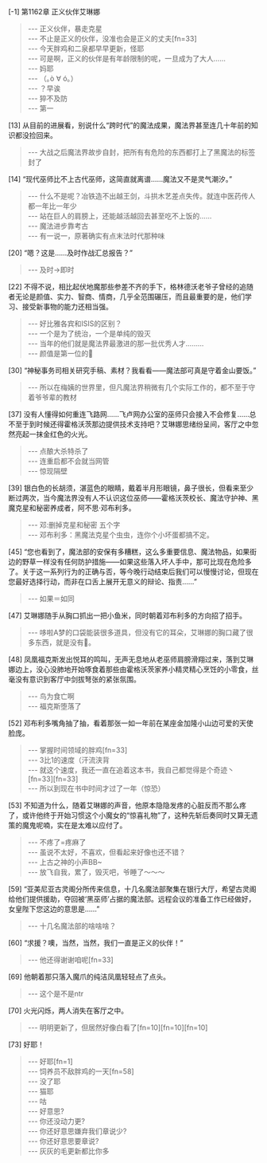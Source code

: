 
[-1] 第1162章 正义伙伴艾琳娜
>--- 正义伙伴，暴走克星<br>
>--- 不止是正义的伙伴，没准也会是正义的丈夫[fn=33]<br>
>--- 今天胖鸡和二泉都早早更新，怪耶<br>
>--- 可是啊，正义的伙伴是有年龄限制的呢，一旦成为了大人……<br>
>--- 妈耶<br>
>--- （｡ò ∀ ó｡）<br>
>--- ？早诶<br>
>--- 猝不及防<br>
>--- 第一<br>

[13] 从目前的进展看，别说什么“跨时代”的魔法成果，魔法界甚至连几十年前的知识都没捡回来。
>--- 大战之后魔法界故步自封，把所有有危险的东西都打上了黑魔法的标签封了<br>

[14] “现代巫师比不上古代巫师，这简直就离谱……魔法又不是灵气潮汐。”
>--- 什么不是呢？冶铁造不出越王剑，斗拱木艺差点失传。就连中医药传人都一年比一年少<br>
>--- 站在巨人的肩膀上，还能越活越回去甚至吃不上饭的……<br>
>--- 魔法进步靠考古<br>
>--- 有一说一，原著确实有点末法时代那种味<br>

[20] “嗯？这是……及时作战汇总报告？”
>--- 及时→即时<br>

[22] 不得不说，相比起伏地魔那些参差不齐的手下，格林德沃老爷子曾经的追随者无论是颜值、实力、智商、情商，几乎全范围碾压，而且最重要的是，他们学习、接受新事物的能力还相当强。
>--- 好比雅各宾和ISIS的区别？<br>
>--- 一个是为了统治，一个是单纯的毁灭<br>
>--- 当年的他们就是魔法界最激进的那一批优秀人才………<br>
>--- 颜值是第一位的💁<br>

[30] “神秘事务司相关研究手稿、素材？我看看——魔法部可真是守着金山要饭。”
>--- 所以在梅姨的世界里，但凡魔法界稍微有几个实际工作的，都不至于守着爷爷辈的教材<br>

[37] 没有人懂得如何重连飞路网……飞卢网办公室的巫师只会接入不会修复……总不至于到时候还得霍格沃茨那边提供技术支持吧？艾琳娜思绪纷呈间，客厅之中忽然亮起一抹金红色的火光。
>--- 点酿大杀特杀了<br>
>--- 连重启都不会就当网管<br>
>--- 惊现隔壁<br>

[39] 银白色的长胡须，湛蓝色的眼睛，戴着半月形眼镜，鼻子很长，但看来至少断过两次，当今魔法界没有人不认识这位巫师——霍格沃茨校长、魔法守护神、黑魔克星和秘密养成者，阿不思·邓布利多。
>--- 邓:删掉克星和秘密 五个字<br>
>--- 邓布利多：黑魔法克星个虫虫，连你个小坏蛋都搞不定。<br>

[45] “您也看到了，魔法部的安保有多糟糕，这么多重要信息、魔法物品，如果街边的野草一样没有任何防护措施——如果这些落入坏人手中，那可比现在危险多了。关于这一系列行为的正确与否，等今晚行动结束后我们可以慢慢讨论，但现在您最好选择行动，而非在口舌上展开无意义的辩论、指责……”
>--- 如果＝如同<br>

[47] 艾琳娜随手从胸口抓出一把小鱼米，同时朝着邓布利多的方向招了招手。
>--- 哆啦A梦的口袋能装很多道具，但没有它的耳朵，艾琳娜的胸口藏了很多东西，就是没有🐻。<br>

[48] 凤凰福克斯发出悦耳的鸣叫，无声无息地从老巫师肩膀滑翔过来，落到艾琳娜边上，没心没肺地开始啄食着那些由霍格沃茨家养小精灵精心烹饪的小零食，丝毫没有意识到客厅中剑拔弩张的紧张氛围。
>--- 鸟为食亡啊<br>
>--- 福克斯堕落了<br>

[52] 邓布利多嘴角抽了抽，看着那张一如一年前在某座金加隆小山边可爱的天使脸庞。
>--- 掌握时间领域的胖鸡[fn=33]<br>
>--- 3比1的速度（汗流浃背<br>
>--- 就这个速度，我还一直在追着这本书，我自己都觉得是个奇迹丶[fn=33][fn=33]<br>
>--- 所以到现在书中时间才过了一年（惊恐）<br>

[53] 不知道为什么，随着艾琳娜的声音，他原本隐隐发疼的心脏反而不那么疼了，或许他终于开始习惯这个小魔女的“惊喜礼物”了，这种先斩后奏同时又算无遗策的魔鬼呢喃，实在是太难以应付了。
>--- 不疼了=疼麻了<br>
>--- 虽说不太好，不喜欢，但看起来好像也还不错？<br>
>--- 上古之神的小声BB~<br>
>--- 放飞自我，累了，毁灭吧，爷睡了～～～<br>

[59] “亚美尼亚古灵阁分所传来信息，十几名魔法部聚集在银行大厅，希望古灵阁给他们提供援助，夺回被‘黑巫师’占据的魔法部。远程会议的准备工作已经做好，女皇陛下您这边的意思是……”
>--- 十几名魔法部的啥啥啥？<br>

[60] “求援？噢，当然，当然，我们一直是正义的伙伴！”
>--- 他还得谢谢咱呢[fn=33]<br>

[69] 他朝着那只落入魔爪的纯洁凤凰轻轻点了点头。
>--- 这个是不是ntr<br>

[70] 火光闪烁，两人消失在客厅之中。
>--- 明明更新了，但居然好像白看了[fn=10][fn=10][fn=10]<br>

[73] 好耶！
>--- 好耶[fn=1]<br>
>--- 饲养员不敌胖鸡的一天[fn=58]<br>
>--- 没了耶<br>
>--- 猫耶<br>
>--- 咕<br>
>--- 好意思?<br>
>--- 你还没动力更?<br>
>--- 你还好意思嫌弃我们章说少?<br>
>--- 你还好意思要章说?<br>
>--- 灰灰的毛更新都比你多<br>
